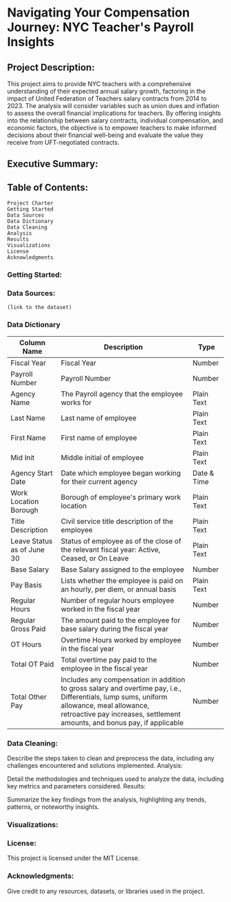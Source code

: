 # Navigating Your Compensation Journey: NYC Teacher's Payroll Insights

## Project Description:

This project aims to provide NYC teachers with a comprehensive understanding of their expected annual salary growth, factoring in the impact of United Federation of Teachers salary contracts from 2014 to 2023. The analysis will consider variables such as union dues and inflation to assess the overall financial implications for teachers. By offering insights into the relationship between salary contracts, individual compensation, and economic factors, the objective is to empower teachers to make informed decisions about their financial well-being and evaluate the value they receive from UFT-negotiated contracts.

## Executive Summary:


## Table of Contents:

    Project Charter
    Getting Started
    Data Sources
    Data Dictionary
    Data Cleaning
    Analysis
    Results
    Visualizations
    License
    Acknowledgments

### Getting Started:


### Data Sources:

    (link to the dataset)


### Data Dictionary

| Column Name              | Description                                            | Type       |
|--------------------------|--------------------------------------------------------|------------|
| Fiscal Year              | Fiscal Year                                            | Number     |
| Payroll Number           | Payroll Number                                         | Number     |
| Agency Name              | The Payroll agency that the employee works for         | Plain Text |
| Last Name                | Last name of employee                                  | Plain Text |
| First Name               | First name of employee                                 | Plain Text |
| Mid Init                 | Middle initial of employee                             | Plain Text |
| Agency Start Date        | Date which employee began working for their current agency | Date & Time |
| Work Location Borough    | Borough of employee's primary work location            | Plain Text |
| Title Description        | Civil service title description of the employee        | Plain Text |
| Leave Status as of June 30| Status of employee as of the close of the relevant fiscal year: Active, Ceased, or On Leave | Plain Text |
| Base Salary              | Base Salary assigned to the employee                    | Number     |
| Pay Basis                | Lists whether the employee is paid on an hourly, per diem, or annual basis | Plain Text |
| Regular Hours            | Number of regular hours employee worked in the fiscal year | Number     |
| Regular Gross Paid       | The amount paid to the employee for base salary during the fiscal year | Number     |
| OT Hours                 | Overtime Hours worked by employee in the fiscal year    | Number     |
| Total OT Paid            | Total overtime pay paid to the employee in the fiscal year | Number     |
| Total Other Pay          | Includes any compensation in addition to gross salary and overtime pay, i.e., Differentials, lump sums, uniform allowance, meal allowance, retroactive pay increases, settlement amounts, and bonus pay, if applicable | Number     |


### Data Cleaning:

Describe the steps taken to clean and preprocess the data, including any challenges encountered and solutions implemented.
Analysis:

Detail the methodologies and techniques used to analyze the data, including key metrics and parameters considered.
Results:

Summarize the key findings from the analysis, highlighting any trends, patterns, or noteworthy insights.

### Visualizations:


### License:

This project is licensed under the MIT License.

### Acknowledgments:

Give credit to any resources, datasets, or libraries used in the project.